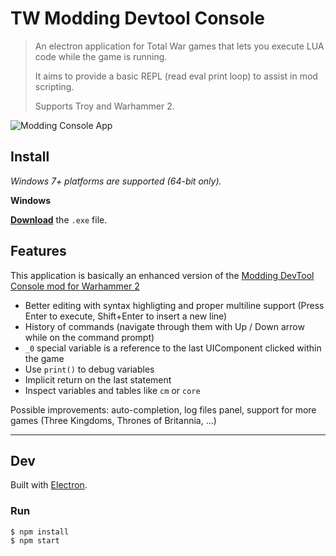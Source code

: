 # TW Modding Devtool Console

> An electron application for Total War games that lets you execute LUA code while the game is running.
>
> It aims to provide a basic REPL (read eval print loop) to assist in mod scripting.
>
> Supports Troy and Warhammer 2.

![Modding Console App](https://cdn.discordapp.com/attachments/508743011899801601/758508947438305322/unknown.png)


## Install

*Windows 7+ platforms are supported (64-bit only).*

**Windows**

[**Download**](https://github.com/mklabs/tw-devtool-console.app/releases/latest) the `.exe` file.

## Features

This application is basically an enhanced version of the [Modding DevTool Console mod for Warhammer 2](https://steamcommunity.com/workshop/filedetails/?id=1574469690)

- Better editing with syntax highligting and proper multiline support (Press Enter to execute, Shift+Enter to insert a new line)
- History of commands (navigate through them with Up / Down arrow while on the command prompt)
- `_0` special variable is a reference to the last UIComponent clicked within the game
- Use `print()` to debug variables
- Implicit return on the last statement
- Inspect variables and tables like `cm` or `core`

Possible improvements: auto-completion, log files panel, support for more games (Three Kingdoms, Thrones of Britannia, ...)

---


## Dev

Built with [Electron](https://electronjs.org).

### Run

```
$ npm install
$ npm start
```
